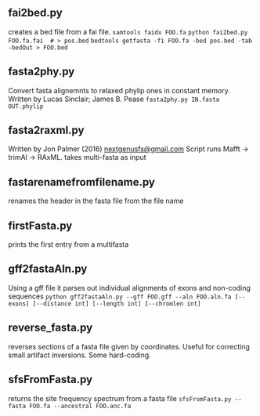 ## fai2bed.py
creates a bed file from a fai file. 
`samtools faidx FOO.fa`
`python fai2bed.py FOO.fa.fai  # > pos.bed`
`bedtools getfasta -fi FOO.fa -bed pos.bed -tab -bedOut > FOO.bed`

## fasta2phy.py
Convert fasta alignemnts to relaxed phylip ones in constant memory.
Written by Lucas Sinclair; James B. Pease
`fasta2phy.py IN.fasta OUT.phylip`

## fasta2raxml.py
Written by Jon Palmer (2016) nextgenusfs@gmail.com
Script runs Mafft -> trimAl -> RAxML. takes multi-fasta as input

## fastarenamefromfilename.py
renames the header in the fasta file from the file name

## firstFasta.py
prints the first entry from a multifasta

## gff2fastaAln.py
Using a gff file it parses out individual alignments of exons and non-coding
sequences
`python gff2fastaAln.py --gff FOO.gff --aln FOO.aln.fa [--exons] [--distance int] [--length int] [--chromlen int]`

## reverse_fasta.py
reverses sections of a fasta file given by coordinates. Useful for correcting small artifact inversions. Some hard-coding.

## sfsFromFasta.py
returns the site frequency spectrum from a fasta file
`sfsFromFasta.py --fasta FOO.fa --ancestral FOO.anc.fa`
